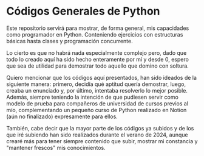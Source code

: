 # Códigos Generales de Python

Este repositorio servirá para mostrar, de forma general, mis capacidades como programador en Python. Conteniendo ejercicios con estructuras básicas hasta clases y programación concurrente.

Lo cierto es que no habrá nada especialmente complejo pero, dado que todo lo creado aquí ha sido hecho enteramente por mí y desde 0, espero que sea de utilidad para demostrar todo aquello que domino con soltura.

Quiero mencionar que los códigos aquí presentados, han sido ideados de la siguiente manera: primero, decidía qué aptitud quería demostrar, luego, creaba un enunciado y, por último, intentaba resolverlo lo mejor posible.
Además, siempre teniendo la intención de que pudiesen servir como modelo de prueba para compañeros de universidad de cursos previos al mío, complementando un pequeño curso de Python realizado en Notion (aún no finalizado) expresamente para ellos.

También, cabe decir que la mayor parte de los códigos ya subidos y de los que iré subiendo han sido realizados durante el verano de 2024, aunque crearé más para tener siempre contenido que subir, mostrar mi constancia y "mantener frescos" mis conocimientos.
